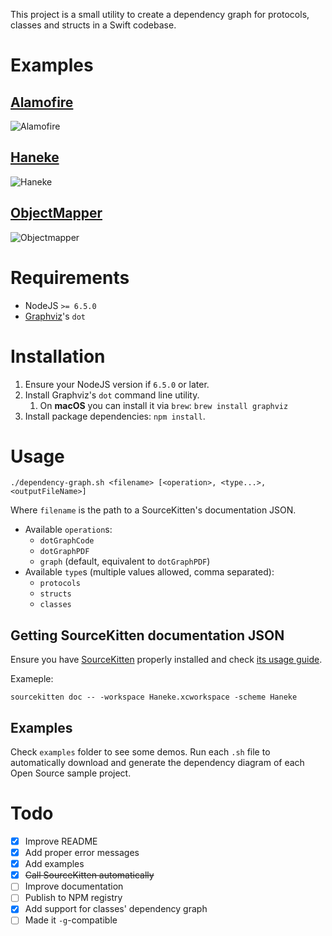 This project is a small utility to create a dependency graph for protocols,
classes and structs in a Swift codebase.

# Examples

## [Alamofire](https://github.com/Alamofire/Alamofire)
![Alamofire](https://cloud.githubusercontent.com/assets/779767/18397916/ac6ac932-76ca-11e6-8757-5754a51852b7.png)

## [Haneke](https://github.com/Haneke/HanekeSwift)
![Haneke](https://cloud.githubusercontent.com/assets/779767/18397917/ac6bd41c-76ca-11e6-8e15-870d6cea2bb3.png)

## [ObjectMapper](https://github.com/Hearst-DD/ObjectMapper)
![Objectmapper](https://cloud.githubusercontent.com/assets/779767/18397915/ac686d18-76ca-11e6-9b8c-faf8dc158213.png)

# Requirements

- NodeJS `>= 6.5.0`
- [Graphviz](http://www.graphviz.org/)'s `dot`

# Installation

1. Ensure your NodeJS version if `6.5.0` or later.
2. Install Graphviz's `dot` command line utility.
	1. On **macOS** you can install it via `brew`: `brew install graphviz`
3. Install package dependencies: `npm install`.

# Usage

```
./dependency-graph.sh <filename> [<operation>, <type...>, <outputFileName>]
```

Where `filename` is the path to a SourceKitten's documentation JSON.

- Available `operation`s:
	- `dotGraphCode`
	- `dotGraphPDF`
	- `graph` (default, equivalent to `dotGraphPDF`)
- Available `type`s (multiple values allowed, comma separated):
	- `protocols`
	- `structs`
	- `classes`

## Getting SourceKitten documentation JSON

Ensure you have [SourceKitten](https://github.com/jpsim/SourceKitten) properly
installed and check [its usage guide](https://github.com/jpsim/SourceKitten#doc).

Exameple:

```
sourcekitten doc -- -workspace Haneke.xcworkspace -scheme Haneke
```

## Examples

Check `examples` folder to see some demos. Run each `.sh` file to automatically
download and generate the dependency diagram of each Open Source sample project.

# Todo

- [X] Improve README
- [X] Add proper error messages
- [X] Add examples
- [X] ~~Call SourceKitten automatically~~
- [ ] Improve documentation
- [ ] Publish to NPM registry
- [X] Add support for classes' dependency graph
- [ ] Made it `-g`-compatible
